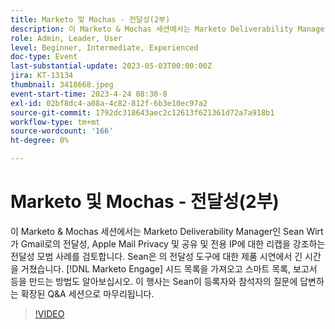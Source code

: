 ```yaml
---
title: Marketo 및 Mochas - 전달성(2부)
description: 이 Marketo & Mochas 세션에서는 Marketo Deliverability Manager인 Sean Wirt가 Gmail로의 전달성, Apple Mail Privacy 및 공유 및 전용 IP에 대한 리캡을 강조하는 전달성 모범 사례를 검토합니다. Sean은 의 전달성 도구에 대한 제품 시연에서 긴 시간을 거쳤습니다. [!DNL Marketo Engage] 시드 목록을 가져오고 스마트 목록, 보고서 등을 만드는 방법도 알아보십시오. 이 행사는 Sean이 등록자와 참석자의 질문에 답변하는 확장된 Q&A 세션으로 마무리됩니다.
role: Admin, Leader, User
level: Beginner, Intermediate, Experienced
doc-type: Event
last-substantial-update: 2023-05-03T00:00:00Z
jira: KT-13134
thumbnail: 3418668.jpeg
event-start-time: 2023-4-24 08:30-8
exl-id: 02bf8dc4-a08a-4c82-812f-6b3e10ec97a2
source-git-commit: 1792dc318643aec2c12613f621361d72a7a918b1
workflow-type: tm+mt
source-wordcount: '166'
ht-degree: 0%

---
```


# Marketo 및 Mochas - 전달성(2부)

이 Marketo &amp; Mochas 세션에서는 Marketo Deliverability Manager인 Sean Wirt가 Gmail로의 전달성, Apple Mail Privacy 및 공유 및 전용 IP에 대한 리캡을 강조하는 전달성 모범 사례를 검토합니다. Sean은 의 전달성 도구에 대한 제품 시연에서 긴 시간을 거쳤습니다. [!DNL Marketo Engage] 시드 목록을 가져오고 스마트 목록, 보고서 등을 만드는 방법도 알아보십시오. 이 행사는 Sean이 등록자와 참석자의 질문에 답변하는 확장된 Q&amp;A 세션으로 마무리됩니다.

>[!VIDEO](https://video.tv.adobe.com/v/3418668/?learn=on)
